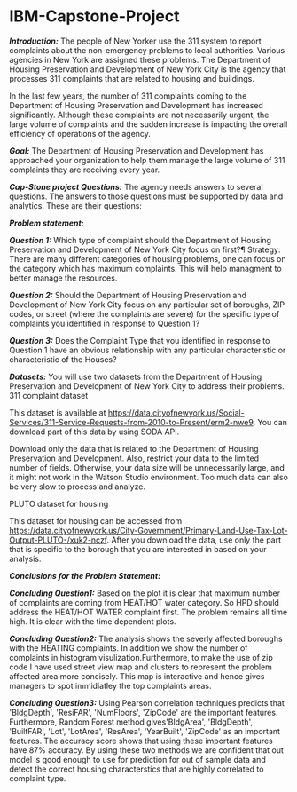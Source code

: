 # IBM-Capstone-Project

***Introduction:*** The people of New Yorker use the 311 system to report complaints about the non-emergency problems to local authorities. Various agencies in New York are assigned these problems. The Department of Housing Preservation and Development of New York City is the agency that processes 311 complaints that are related to housing and buildings.

In the last few years, the number of 311 complaints coming to the Department of Housing Preservation and Development has increased significantly. Although these complaints are not necessarily urgent, the large volume of complaints and the sudden increase is impacting the overall efficiency of operations of the agency.

***Goal:*** The Department of Housing Preservation and Development has approached your organization to help them manage the large volume of 311 complaints they are receiving every year.

***Cap-Stone project Questions:*** The agency needs answers to several questions. The answers to those questions must be supported by data and analytics. These are their  questions:

***Problem statement:***

***Question 1:*** Which type of complaint should the Department of Housing Preservation and Development of New York City focus on first?¶ Strategy: There are many different categories of housing problems, one can focus on the category which has maximum complaints. This will help managment to better manage the resources.

***Question 2:*** Should the Department of Housing Preservation and Development of New York City focus on any particular set of boroughs, ZIP codes, or street (where the complaints are severe) for the specific type of complaints you identified in response to Question 1?

***Question 3:*** Does the Complaint Type that you identified in response to Question 1 have an obvious relationship with any particular characteristic or characteristic of the Houses?

***Datasets:*** You will use two datasets from the Department of Housing Preservation and Development of New York City to address their problems.
311 complaint dataset

This dataset is available at https://data.cityofnewyork.us/Social-Services/311-Service-Requests-from-2010-to-Present/erm2-nwe9. You can download part of this data by using SODA API.

Download only the data that is related to the Department of Housing Preservation and Development. Also, restrict your data to the limited number of fields. Otherwise, your data size will be unnecessarily large, and it might not work in the Watson Studio environment. Too much data can also be very slow to process and analyze.

PLUTO dataset for housing

This dataset for housing can be accessed from https://data.cityofnewyork.us/City-Government/Primary-Land-Use-Tax-Lot-Output-PLUTO-/xuk2-nczf. After you download the data, use only the part that is specific to the borough that you are interested in based on your analysis.

***Conclusions for the Problem Statement:***

***Concluding Question1:*** Based on the plot it is clear that maximum number of complaints are coming from HEAT/HOT water category. So HPD should address the HEAT/HOT WATER complaint first. The problem remains all time high. It is clear with the time dependent plots.

***Concluding Question2:*** The analysis shows the severly affected boroughs with the HEATING complaints. In addition we show the number of complaints in histogram visulization.Furthermore, to make the use of zip code I have used street view map and clusters to represent the problem affected area more concisely. This map is interactive and hence gives managers to spot immidiatley the top complaints areas.

***Concluding Question3:*** Using Pearson correlation techniques predicts that 'BldgDepth', 'ResiFAR', 'NumFloors', 'ZipCode' are the important features. Furthermore, Random Forest method gives'BldgArea', 'BldgDepth', 'BuiltFAR', 'Lot', 'LotArea', 'ResArea', 'YearBuilt', 'ZipCode' as an important features. The accuracy score shows that using these important features have 87% accuracy. By using these two methods we are confident that out model is good enough to use for prediction for out of sample data and detect the correct housing characterstics that are highly correlated to complaint type.
